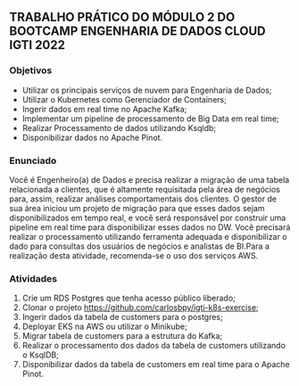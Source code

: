 ## TRABALHO PRÁTICO DO MÓDULO 2 DO BOOTCAMP ENGENHARIA DE DADOS CLOUD IGTI 2022

### Objetivos

- Utilizar os principais serviços de nuvem para Engenharia de Dados;
- Utilizar o Kubernetes como Gerenciador de Containers;
- Ingerir dados em real time no Apache Kafka;
- Implementar um pipeline de processamento de Big Data em real time;
- Realizar Processamento de dados utilizando Ksqldb;
- Disponibilizar dados no Apache Pinot.

### Enunciado

Você é Engenheiro(a) de Dados e precisa realizar a migração de uma tabela relacionada a clientes, 
que é altamente requisitada pela área de negócios para, assim, realizar análises comportamentais 
dos clientes. O gestor de sua área iniciou um projeto de migração para que esses dados sejam 
disponibilizados em tempo real, e você será responsável por construir uma pipeline em real time
para disponibilizar esses dados no DW. Você precisará realizar o processamento utilizando 
ferramenta adequada e disponibilizar o dado para consultas dos usuários de negócios e analistas de 
BI.Para a realização desta atividade, recomenda-se o uso dos serviços AWS.

### Atividades

1. Crie um RDS Postgres que tenha acesso público liberado;
2. Clonar o projeto https://github.com/carlosbpy/igti-k8s-exercise;
3. Ingerir dados da tabela de customers para o postgres;
4. Deployar EKS na AWS ou utilizar o Minikube;
5. Migrar tabela de customers para a estrutura do Kafka;
6. Realizar o processamento dos dados da tabela de customers utilizando o KsqlDB;
7. Disponibilizar dados da tabela de customers em real time para o Apache Pinot.